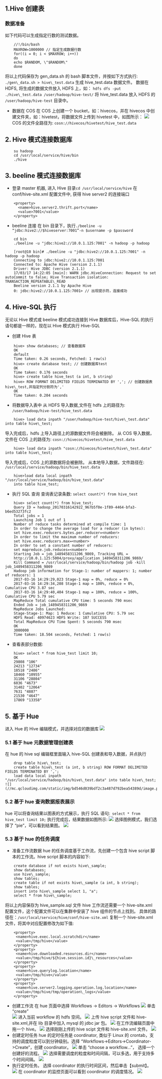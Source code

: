 ## 1.Hive 创建表
### 数据准备
如下代码可以生成指定行数的测试数据。
```
    //!/bin/bash
    MAXROW=1000000 // 指定生成数据行数
    for((i = 0; i < $MAXROW; i++))
    do
    echo $RANDOM, \"$RANDOM\"
    done
```
将以上代码保存为 gen\_data.sh 的 bash 脚本文件，并按如下方式执行:
`./gen\_data.sh > hive\_test.data`
生成 hive_test.data 数据文件。
数据在 HDFS, 将生成的数据文件放入 HDFS 上，如： `hdfs dfs -put ./hive\_test.data /user/hadoop/hive-test/`
将 hive_test.data 放入 HDFS 的 `/user/hadoop/hive-test` 目录中。
* 数据在 COS
在 COS 上创建一个 bucket，如：hivecos，并在 hivecos 中创建文件夹，如：hivetest，将数据文件上传到 hivetest 中，如图所示：
![](//mc.qcloudimg.com/static/img/16acafa53d968e1ec88c6f085e8bd0a3/image.png)
COS 的文件全路径为: `cosn://hivecos/hivetest/hive_test.data`
## 2. Hive 模式连接数据库
```
    su hadoop
    cd /usr/local/service/hive/bin
    ./hive
```
## 3. beeline 模式连接数据库
* 登录 master 机器, 进入 Hive 目录`cd /usr/local/service/hive`
在 conf/hive-site.xml 配置文件中, 获得 hive server2 的连接端口
```
    <property>
      <name>hive.server2.thrift.port</name>
      <value>7001</value>
    </property>
```
* beeline 连接
在 bin 目录下，执行`./beeline -u “jdbc:hive2://$hiveserver:7001”-n $username -p $password`
```
    cd bin
    ./beeline -u "jdbc:hive2://10.0.1.125:7001" -n hadoop -p hadoop

    [root@10 bin]# ./beeline -u "jdbc:hive2://10.0.1.125:7001" -n hadoop -p hadoop
    Connecting to jdbc:hive2://10.0.1.125:7001
    Connected to: Apache Hive (version 2.1.1)
    Driver: Hive JDBC (version 2.1.1)
    17/03/17 14:22:05 [main]: WARN jdbc.HiveConnection: Request to set autoCommit to false; Hive Transaction isolation: TRANSACTION_REPEATABLE\_READ
    Beeline version 2.1.1 by Apache Hive
    0: jdbc:hive2://10.0.1.125:7001> // 出现提示符，连接成功
```
## 4. Hive-SQL 执行
无论以 Hive 模式或 beeline 模式成功连接到 Hive 数据库后，Hive-SQL 的执行语句都是一样的，现在以 Hive 模式执行 Hive-SQL
* 创建 Hive 表
```
    hive> show databases; // 查看数据库
    OK
    default
    Time taken: 0.26 seconds, Fetched: 1 row(s)
    hive> create database test; // 创建数据库test
    OK
    Time taken: 0.176 seconds
    hive> create table hive_test (a int, b string)
    hive> ROW FORMAT DELIMITED FIELDS TERMINATED BY ','; // 创建数据表 hive\_test,并指定列分割符为','
    OK
    Time taken: 0.204 seconds
```
* 将数据导入表中
从 HDFS 导入数据,文件在 hdfs 上的路径为: `/user/hadoop/hive-test/hive_test.data`

```
    hive> load data inpath "/user/hadoop/hive-test/hive\_test.data" into table hive\_test;
```
导入完成后，hdfs 上导入路径上的源数据文件将会被删除。
从 COS 导入数据，文件在 COS 上的路径为: `cosn://hivecos/hivetest/hive_test.data`
```
    hive> load data inpath "cosn://hivecos/hivetest/hive\_test.data" into table hive\_test;
```
导入完成后，COS 上的源数据将会被删除。
从本地导入数据，文件路径在: `/usr/local/service/hadoop/bin/hive_test.data`
```
    hive>load data local inpath "/usr/local/service/hadoop/bin/hive_test.data"
	into table hive_test;
```
* 执行 SQL 查询
查询表记录条数: `select count(*) from hive_test`

```
    hive> select count(*) from hive_test;
    Query ID = hadoop_20170316142922_967b5f0e-1f89-4464-bfa3-b6ed53273fc2
    Total jobs = 1
    Launching Job 1 out of 1
    Number of reduce tasks determined at compile time: 1
    In order to change the average load for a reducer (in bytes):
    set hive.exec.reducers.bytes.per.reducer=<number>
    In order to limit the maximum number of reducers:
    set hive.exec.reducers.max=<number>
    In order to set a constant number of reducers:
    set mapreduce.job.reduces=<number>
    Starting Job = job_1489458311206_9869, Tracking URL =
    http://10.0.1.125:5004/proxy/application_1489458311206_9869/
    Kill Command = /usr/local/service/hadoop/bin/hadoop job -kill job_1489458311206_9869
    Hadoop job information for Stage-1: number of mappers: 1; number of reducers: 1
    2017-03-16 14:29:29,023 Stage-1 map = 0%, reduce = 0%
    2017-03-16 14:29:34,208 Stage-1 map = 100%, reduce = 0%, Cumulative CPU 3.87 sec
    2017-03-16 14:29:40,404 Stage-1 map = 100%, reduce = 100%, Cumulative CPU 5.79 sec
    MapReduce Total cumulative CPU time: 5 seconds 790 msec
    Ended Job = job_1489458311206_9869
    MapReduce Jobs Launched:
    Stage-Stage-1: Map: 1 Reduce: 1 Cumulative CPU: 5.79 sec
    HDFS Read: 40974623 HDFS Write: 107 SUCCESS
    Total MapReduce CPU Time Spent: 5 seconds 790 msec
    OK
    3000000
    Time taken: 18.504 seconds, Fetched: 1 row(s)
```
* 查看表部分数据:
```
    hive> select * from hive_test limit 10;
    OK
    29808 "106"
    24213 "12734"
    18518 "2486"
    18460 "10955"
    31106 "28804"
    6036 "4673"
    31402 "12064"
    7631 "4887"
    21530 "4647"
    17869 "13358"
```
## 5. 基于 Hue
进入 Hue 的 Hive 编辑模式，并选择对应的数据库
![](//mc.qcloudimg.com/static/img/4041add865aedc3c6a711fd2c0392833/image.png)
### 5.1 基于 hue 元数据管理创建表
在 hue 的 hive sql 编辑框里面输入 hive-SQL 创建表和导入数据，并点执行
```
    drop table hive\_test;
    create table hive\_test (a int, b string) ROW FORMAT DELIMITED FIELDS TERMINATED BY ',';
    load data local inpath "/usr/local/service/hadoop/bin/hive\_test.data" into table hive\_test;
![](//mc.qcloudimg.com/static/img/bd546d039bdf2c3a487d792bea54389d/image.png)
```
### 5.2 基于 hue 查询数据报表展示
hue 可以将查询结果以图表的方式展示，执行 SQL 语句:` select * from hive_test limit 10;`
执行完成后，结果数据如图所示:
![](//mc.qcloudimg.com/static/img/dbbc7ffa153a9c09409e802e2f4cb9d3/image.png)
选择图例模式，我们选择了 “pie”，可以看到结果图。
![](//mc.qcloudimg.com/static/img/8b543e198d369c1935cbe98b66f0b231/image.png)
### 5.3 基于 hue 的任务调度
* 准备工作流数据
hue 的任务调度基于工作流，先创建一个包含 hive script 脚本的工作流。hive script 脚本的内容如下:
```
    create database if not exists hive\_sample;
    show databases;
    use hive\_sample;
    show tables;
    create table if not exists hive\_sample (a int, b string);
    show tables;
    insert into hive\_sample select 1, "a";
    select * from hive\_sample;
```
将以上内容保存为 hive_sample.sql 文件
hive 工作流还需要一个 hive-site.xml 配置文件，这个配置文件可以在集群中安装了 hive 组件的节点上找到。
具体的路径在：`/usr/local/service/hive/conf/hive-site.xml`
复制一个 hive-site.xml 文件，将其中对应配置修改为如下值:
```
    <property>
     <name>hive.exec.local.scratchdir</name>
     <value>/tmp/hive</value>
    </property>
    <property>
     <name>hive.downloaded.resources.dir</name>
     <value>/tmp/hive/${hive.session.id}\_resources</value>
    </property>
    <property>
     <name>hive.querylog.location</name>
     <value>/tmp/hive</value>
    </property>
    <property>
     <name>hive.server2.logging.operation.log.location</name>
     <value>/tmp/hive/tmp/operation\_logs</value>
    </property>
```
* 创建工作流
在 hue 页面中选择 Workflows -> Editors -> Workflows
![](//mc.qcloudimg.com/static/img/4a57aaba3f6a3d95f4cad15e45b5d5a8/image.png)
单击 “create”  
![](//mc.qcloudimg.com/static/img/120400512a20320938933925311f8779/image.png)
进入当前 workflow 的 hdfs 空间。
![](//mc.qcloudimg.com/static/img/4012fa21197ad31b610eec79ca321ea3/image.png)
上传 hive script 文件和 hive-site.xml,并在 lib 目录中加入 mysql 的 jdbc jar 包。
![](//mc.qcloudimg.com/static/img/878f20da0df4fd426c8173caffd9fd64/image.png)
在工作流编辑页面中拖一个 hive。
![](//mc.qcloudimg.com/static/img/d1a5306cf83a299be4c9937b116a93a9/image.png)
选择刚刚上传的 hive scipt 文件和 hive-site.xml 文件。
![](//mc.qcloudimg.com/static/img/b48bf7c47ee1f3553ea77844864f91fc/image.png)
* 创建定时任务
hue 的定时任务是 coordinator, 类似于 Linux 的 crontab，支持的调度粒度可以到分钟级别。选择 “Workflows->Editors->Coordinator->Create”，创建 coordinator。
![](//mc.qcloudimg.com/static/img/eea286d55aa9d7a7fd70f04174410525/image.png)
单击 “choose a workflow...”， 选择一个创建好的流程。
![](//mc.qcloudimg.com/static/img/c7cdefa232325bcc29599819fbd377a0/image.png)
选择需要调度的粒度和时间间隔，可以多选，用于支持多个时间间隔。
![](//mc.qcloudimg.com/static/img/90d903f7e9fcce240cd279da337d6e29/image.png)
* 执行定时任务。
选择 coordinator 的执行时间区间，然后单击【submit】。
![](//mc.qcloudimg.com/static/img/0888e25e6a1ed10843c4b6d1d4e62484/image.png)
在 coordinator 的监控页面可以看到 coordinator 的调度情况。
![](//mc.qcloudimg.com/static/img/b26649ef261e536f0ebb797a6e86d73a/image.png)

